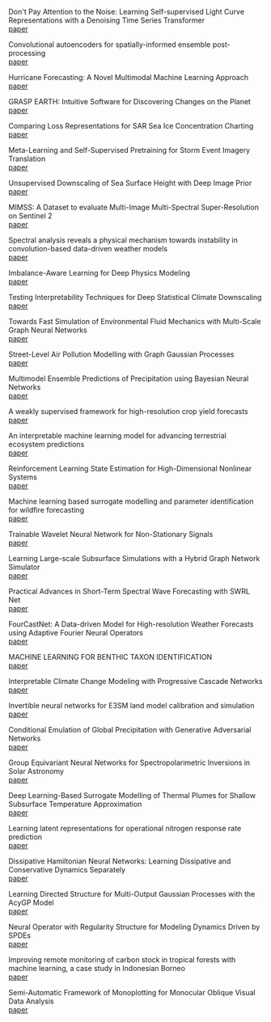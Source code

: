 Don't Pay Attention to the Noise: Learning Self-supervised Light Curve Representations with a Denoising Time Series Transformer  
[paper](https://ai4earthscience.github.io/iclr-2022-workshop/https://ai4earthscience.github.io/iclr-2022-workshop/camera_ready/iclr_2022_ai4ess_01.pdf)     

Convolutional autoencoders for spatially-informed ensemble post-processing  
[paper](https://ai4earthscience.github.io/iclr-2022-workshop/https://ai4earthscience.github.io/iclr-2022-workshop/camera_ready/iclr_2022_ai4ess_04.pdf)     

Hurricane Forecasting: A Novel Multimodal Machine Learning Approach  
[paper](https://ai4earthscience.github.io/iclr-2022-workshop/https://ai4earthscience.github.io/iclr-2022-workshop/camera_ready/iclr_2022_ai4ess_05.pdf)     

GRASP EARTH: Intuitive Software for Discovering Changes on the Planet  
[paper](https://ai4earthscience.github.io/iclr-2022-workshop/https://ai4earthscience.github.io/iclr-2022-workshop/camera_ready/iclr_2022_ai4ess_06.pdf)     

Comparing Loss Representations for SAR Sea Ice Concentration Charting  
[paper](https://ai4earthscience.github.io/iclr-2022-workshop/https://ai4earthscience.github.io/iclr-2022-workshop/camera_ready/iclr_2022_ai4ess_07.pdf)     

Meta-Learning and Self-Supervised Pretraining for Storm Event Imagery Translation  
[paper](https://ai4earthscience.github.io/iclr-2022-workshop/https://ai4earthscience.github.io/iclr-2022-workshop/camera_ready/iclr_2022_ai4ess_08.pdf)     

Unsupervised Downscaling of Sea Surface Height with Deep Image Prior  
[paper](https://ai4earthscience.github.io/iclr-2022-workshop/https://ai4earthscience.github.io/iclr-2022-workshop/camera_ready/iclr_2022_ai4ess_09.pdf)     

MIMSS: A Dataset to evaluate Multi-Image Multi-Spectral Super-Resolution on Sentinel 2  
[paper](https://ai4earthscience.github.io/iclr-2022-workshop/https://ai4earthscience.github.io/iclr-2022-workshop/camera_ready/iclr_2022_ai4ess_10.pdf)     

Spectral analysis reveals a physical mechanism towards instability in convolution-based data-driven weather models  
[paper](https://ai4earthscience.github.io/iclr-2022-workshop/https://ai4earthscience.github.io/iclr-2022-workshop/camera_ready/iclr_2022_ai4ess_11.pdf)     

Imbalance-Aware Learning for Deep Physics Modeling  
[paper](https://ai4earthscience.github.io/iclr-2022-workshop/https://ai4earthscience.github.io/iclr-2022-workshop/camera_ready/iclr_2022_ai4ess_12.pdf)     

Testing Interpretability Techniques for Deep Statistical Climate Downscaling  
[paper](https://ai4earthscience.github.io/iclr-2022-workshop/https://ai4earthscience.github.io/iclr-2022-workshop/camera_ready/iclr_2022_ai4ess_13.pdf)     

Towards Fast Simulation of  Environmental Fluid Mechanics with Multi-Scale Graph Neural Networks  
[paper](https://ai4earthscience.github.io/iclr-2022-workshop/https://ai4earthscience.github.io/iclr-2022-workshop/camera_ready/iclr_2022_ai4ess_14.pdf)     

Street-Level Air Pollution Modelling with Graph Gaussian Processes  
[paper](https://ai4earthscience.github.io/iclr-2022-workshop/https://ai4earthscience.github.io/iclr-2022-workshop/camera_ready/iclr_2022_ai4ess_15.pdf)     

Multimodel Ensemble Predictions of Precipitation using Bayesian Neural Networks  
[paper](https://ai4earthscience.github.io/iclr-2022-workshop/https://ai4earthscience.github.io/iclr-2022-workshop/camera_ready/iclr_2022_ai4ess_16.pdf)     

A weakly supervised framework for high-resolution crop yield forecasts  
[paper](https://ai4earthscience.github.io/iclr-2022-workshop/https://ai4earthscience.github.io/iclr-2022-workshop/camera_ready/iclr_2022_ai4ess_18.pdf)     

An interpretable machine learning model for advancing terrestrial ecosystem predictions  
[paper](https://ai4earthscience.github.io/iclr-2022-workshop/https://ai4earthscience.github.io/iclr-2022-workshop/camera_ready/iclr_2022_ai4ess_19.pdf)     

Reinforcement Learning State Estimation for High-Dimensional Nonlinear Systems  
[paper](https://ai4earthscience.github.io/iclr-2022-workshop/https://ai4earthscience.github.io/iclr-2022-workshop/camera_ready/iclr_2022_ai4ess_20.pdf)     

Machine learning based surrogate modelling and parameter identification for wildfire forecasting  
[paper](https://ai4earthscience.github.io/iclr-2022-workshop/https://ai4earthscience.github.io/iclr-2022-workshop/camera_ready/iclr_2022_ai4ess_21.pdf)     

Trainable Wavelet Neural Network for Non-Stationary Signals  
[paper](https://ai4earthscience.github.io/iclr-2022-workshop/https://ai4earthscience.github.io/iclr-2022-workshop/camera_ready/iclr_2022_ai4ess_22.pdf)     

Learning Large-scale Subsurface Simulations with a Hybrid Graph Network Simulator  
[paper](https://ai4earthscience.github.io/iclr-2022-workshop/https://ai4earthscience.github.io/iclr-2022-workshop/camera_ready/iclr_2022_ai4ess_23.pdf)     

Practical Advances in Short-Term Spectral Wave Forecasting with SWRL Net  
[paper](https://ai4earthscience.github.io/iclr-2022-workshop/https://ai4earthscience.github.io/iclr-2022-workshop/camera_ready/iclr_2022_ai4ess_24.pdf)     

FourCastNet: A Data-driven Model for High-resolution Weather Forecasts using Adaptive Fourier Neural Operators  
[paper](https://ai4earthscience.github.io/iclr-2022-workshop/https://ai4earthscience.github.io/iclr-2022-workshop/camera_ready/iclr_2022_ai4ess_25.pdf)     

MACHINE LEARNING FOR BENTHIC TAXON IDENTIFICATION  
[paper](https://ai4earthscience.github.io/iclr-2022-workshop/https://ai4earthscience.github.io/iclr-2022-workshop/camera_ready/iclr_2022_ai4ess_27.pdf)     

Interpretable Climate Change Modeling with Progressive Cascade Networks  
[paper](https://ai4earthscience.github.io/iclr-2022-workshop/https://ai4earthscience.github.io/iclr-2022-workshop/camera_ready/iclr_2022_ai4ess_28.pdf)     

Invertible neural networks for E3SM land model calibration and simulation  
[paper](https://ai4earthscience.github.io/iclr-2022-workshop/https://ai4earthscience.github.io/iclr-2022-workshop/camera_ready/iclr_2022_ai4ess_29.pdf)     

Conditional Emulation of Global Precipitation with Generative Adversarial Networks  
[paper](https://ai4earthscience.github.io/iclr-2022-workshop/https://ai4earthscience.github.io/iclr-2022-workshop/camera_ready/iclr_2022_ai4ess_30.pdf)     

Group Equivariant Neural Networks for Spectropolarimetric Inversions in Solar Astronomy  
[paper](https://ai4earthscience.github.io/iclr-2022-workshop/https://ai4earthscience.github.io/iclr-2022-workshop/camera_ready/iclr_2022_ai4ess_31.pdf)     

Deep Learning-Based Surrogate Modelling of Thermal Plumes for Shallow Subsurface Temperature Approximation  
[paper](https://ai4earthscience.github.io/iclr-2022-workshop/https://ai4earthscience.github.io/iclr-2022-workshop/camera_ready/iclr_2022_ai4ess_33.pdf)     

Learning latent representations for operational nitrogen response rate prediction  
[paper](https://ai4earthscience.github.io/iclr-2022-workshop/https://ai4earthscience.github.io/iclr-2022-workshop/camera_ready/iclr_2022_ai4ess_36.pdf)     

Dissipative Hamiltonian Neural Networks: Learning Dissipative and Conservative Dynamics Separately  
[paper](https://ai4earthscience.github.io/iclr-2022-workshop/https://ai4earthscience.github.io/iclr-2022-workshop/camera_ready/iclr_2022_ai4ess_37.pdf)     

Learning Directed Structure for Multi-Output Gaussian Processes with the AcyGP Model  
[paper](https://ai4earthscience.github.io/iclr-2022-workshop/https://ai4earthscience.github.io/iclr-2022-workshop/camera_ready/iclr_2022_ai4ess_38.pdf)     

Neural Operator with Regularity Structure for Modeling Dynamics Driven by SPDEs  
[paper](https://ai4earthscience.github.io/iclr-2022-workshop/https://ai4earthscience.github.io/iclr-2022-workshop/camera_ready/iclr_2022_ai4ess_40.pdf)     

Improving remote monitoring of carbon stock in tropical forests with machine learning, a case study in Indonesian Borneo  
[paper](https://ai4earthscience.github.io/iclr-2022-workshop/https://ai4earthscience.github.io/iclr-2022-workshop/camera_ready/iclr_2022_ai4ess_41.pdf)     

Semi-Automatic Framework of Monoplotting for Monocular Oblique Visual Data Analysis  
[paper](https://ai4earthscience.github.io/iclr-2022-workshop/https://ai4earthscience.github.io/iclr-2022-workshop/camera_ready/iclr_2022_ai4ess_43.pdf)     

